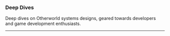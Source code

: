 
### Deep Dives

Deep dives on Otherworld systems designs, geared towards developers and game development enthusiasts. 

----
